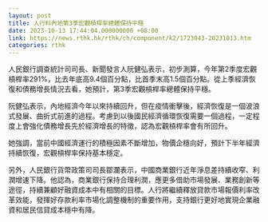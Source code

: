 ```yaml
---
layout: post
title: 人行料內地第3季宏觀槓桿率總體保持平穩
date: 2023-10-13 17:44:04.000000000 +08:00
link: https://news.rthk.hk/rthk/ch/component/k2/1723043-20231013.htm
categories: rthk
---
```


人民銀行調查統計司司長、新聞發言人阮健弘表示，初步測算，今年第2季度宏觀槓桿率291%，比去年底高9.4個百分點，比首季末高1.5個百分點。從上季經濟恢復和債務增長情況去看，她預計，第3季宏觀槓桿率總體保持平穩。

阮健弘表示，內地經濟今年以來持續回升，但在疫情衝擊後，經濟恢復是一個波浪式發展、曲折式前進的過程。考慮到以後國民經濟循環恢復需要一個過程，一定程度上會強化債務增長先於經濟增長的特徵，認為宏觀槓桿率會有所回升。

她強調，當前中國經濟運行的積極因素不斷增加，物價企穩向好，預計下半年經濟持續恢復，宏觀槓桿率保持基本穩定。

另外，人民銀行貨幣政策司司長鄒瀾表示，中國商業銀行近年淨息差持續收窄、利潤增速下降。他認為，商業銀行保持合理利潤，應更多借助市場發展、業務創新等途徑，持續兼顧好融資成本中有相關的目標。人行將繼續釋放貸款市場報價利率改革效能，發揮好存款利率市場化調整機制的重要作用，支持銀行更好地實現企業融資和居民信貸成本穩中有降。
